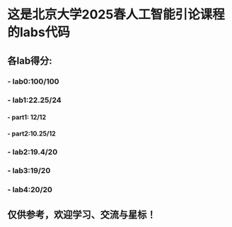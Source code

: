 # 这是北京大学2025春人工智能引论课程的labs代码
## 各lab得分:
### - lab0:100/100
### - lab1:22.25/24
#### - part1: 12/12
#### - part2:10.25/12
### - lab2:19.4/20
### - lab3:19/20
### - lab4:20/20
## 仅供参考，欢迎学习、交流与星标！
